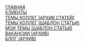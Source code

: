 [ГЛАВНАЯ](https://pureweb-creator.github.io/poznakhorenko/)\
[КЛИЕНТЫ](https://pureweb-creator.github.io/poznakhorenko/works.html)\
[ТЕМЫ КОЛЛЕГ (АРХИВ СТАТЕЙ)](https://pureweb-creator.github.io/poznakhorenko/themes.html)\
[ТЕМЫ КОЛЛЕГ (ШАБЛОН СТАТЬИ)](https://pureweb-creator.github.io/poznakhorenko/themes-article.html)\
[МОИ ТЕМЫ (ШАБЛОН СТАТЬИ)](https://pureweb-creator.github.io/poznakhorenko/my-themes-article.html)\
[ВАКАНСИИ (АРХИВ)](https://pureweb-creator.github.io/poznakhorenko/vacancies.html)\
[БЛОГ (АРХИВ)](https://pureweb-creator.github.io/poznakhorenko/blog.html)

